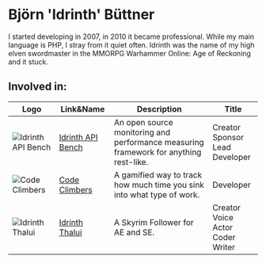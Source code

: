 # Björn 'Idrinth' Büttner

I started developing in 2007, in 2010 it became professional. While my main language is PHP, I stray from it quiet often. Idrinth was the name of my high elven swordmaster in the MMORPG Warhammer Online: Age of Reckoning and it stuck.

## Involved in:

| Logo | Link&Name | Description | Title |
| ---- | ---- | ---- | --- |
| ![Idrinth API Bench](https://avatars.githubusercontent.com/u/168795631?s=200&v=4) | [Idrinth API Bench](https://github.com/idrinth-api-bench) | An open source monitoring and performance measuring framework for anything rest-like. | Creator <br> Sponsor <br> Lead Developer |
| ![Code Climbers](https://avatars.githubusercontent.com/u/172068413?s=200&v=4) | [Code Climbers](https://github.com/CodeClimbersIO) | A gamified way to track how much time you sink into what type of work. | Developer |
| ![Idrinth Thalui](https://avatars.githubusercontent.com/u/186255462?s=200&v=4) | [Idrinth Thalui](https://github.com/idrinth-thalui) | A Skyrim Follower for AE and SE. | Creator <br> Voice Actor <br> Coder <br> Writer |
